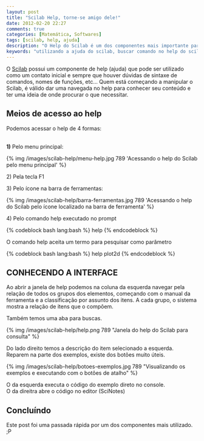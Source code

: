 ```yaml
---
layout: post
title: "Scilab Help, torne-se amigo dele!"
date: 2012-02-20 22:27
comments: true
categories: [Matemática, Softwares]
tags: [scilab, help, ajuda]
description: "O Help do Scilab é um dos componentes mais importante para o início do aprendizado da ferramenta, para consulta de sintaxe e pesquisa de funções. Vamos conhecê-lo? "
keywords: "utilizando a ajuda do scilab, buscar comando no help do scilab, como utilizar a ajuda do scilab, aprender a criar gráficos no scilab, executar comandos no console do scilab, pesquisar sobre funções, utilizar o menu"
---
```

<p>
O <a href="http://www.scilab.org/" title="Site oficial do Scilab para download da ferramenta e tutoriais">Scilab</a> possui um componente de help (ajuda) que pode ser utilizado como um contato inicial e sempre que houver dúvidas de sintaxe 
de comandos, nomes de funções, etc… Quem está começando a manipular o Scilab, é válido dar uma navegada no help para conhecer seu conteúdo e 
ter uma ideia de onde procurar o que necessitar.
</p>

<!-- more -->

<h2>Meios de acesso ao help</h2>
<p>
Podemos acessar o help de 4 formas:<br /><br />

<b>1)</b> Pelo menu principal:
</p>
{% img /images/scilab-help/menu-help.jpg 789 'Acessando o help do Scilab pelo menu principal' %}

<p>
2) Pela tecla F1
</p>
<p>
3) Pelo ícone na barra de ferramentas:
</p>
{% img /images/scilab-help/barra-ferramentas.jpg 789 'Acessando o help do Scilab pelo ícone localizado na barra de ferramenta' %}

<p>
4) Pelo comando help executado no prompt
</p>
{% codeblock bash lang:bash %}
help
{% endcodeblock %}
<p>
O comando help aceita um termo para pesquisar como parâmetro
</p>
{% codeblock bash lang:bash %}
help plot2d
{% endcodeblock %}

<h2>CONHECENDO A INTERFACE</h2>
<p>
Ao abrir a janela de help podemos na coluna da esquerda navegar pela relação de todos os grupos dos elementos, começando com o 
manual da ferramenta e a classificação por assunto dos itens. A cada grupo, o sistema mostra a relação de itens que o compôem.
</p>
<p>
Também temos uma aba para buscas.
</p>
{% img /images/scilab-help/help.png 789 "Janela do help do Scilab para consulta" %}

<p>
Do lado direito temos a descrição do item selecionado a esquerda.<br />
Reparem na parte dos exemplos, existe dos botões muito úteis.
</p>
{% img /images/scilab-help/botoes-exemplos.jpg 789 "Visualizando os exemplos e executando com o botôes de atalho" %}

<p>
O da esquerda executa o código do exemplo direto no console.<br />
O da direitra abre o código no editor (SciNotes)
</p>

<h2>Concluíndo</h2>
<p>
Este post foi uma passada rápida por um dos componentes mais utilizado. ;P
</p>

